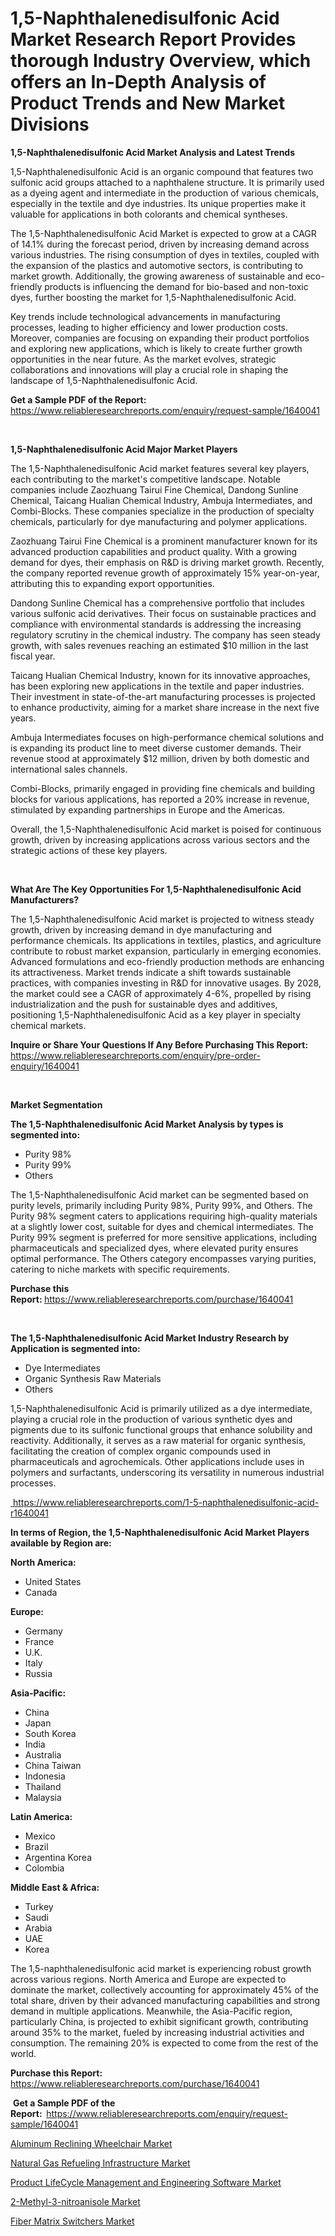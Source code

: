<p><h1>1,5-Naphthalenedisulfonic Acid Market Research Report Provides thorough Industry Overview, which offers an In-Depth Analysis of Product Trends and New Market Divisions</h1></p><p><strong>1,5-Naphthalenedisulfonic Acid Market Analysis and Latest Trends</strong></p>
<p><p>1,5-Naphthalenedisulfonic Acid is an organic compound that features two sulfonic acid groups attached to a naphthalene structure. It is primarily used as a dyeing agent and intermediate in the production of various chemicals, especially in the textile and dye industries. Its unique properties make it valuable for applications in both colorants and chemical syntheses.</p><p>The 1,5-Naphthalenedisulfonic Acid Market is expected to grow at a CAGR of 14.1% during the forecast period, driven by increasing demand across various industries. The rising consumption of dyes in textiles, coupled with the expansion of the plastics and automotive sectors, is contributing to market growth. Additionally, the growing awareness of sustainable and eco-friendly products is influencing the demand for bio-based and non-toxic dyes, further boosting the market for 1,5-Naphthalenedisulfonic Acid.</p><p>Key trends include technological advancements in manufacturing processes, leading to higher efficiency and lower production costs. Moreover, companies are focusing on expanding their product portfolios and exploring new applications, which is likely to create further growth opportunities in the near future. As the market evolves, strategic collaborations and innovations will play a crucial role in shaping the landscape of 1,5-Naphthalenedisulfonic Acid.</p></p>
<p><strong>Get a Sample PDF of the Report:&nbsp;</strong> <a href="https://www.reliableresearchreports.com/enquiry/request-sample/1640041?utm_campaign=36&utm_medium=2&utm_source=Github&utm_content=ia&utm_term=07122024&utm_id=15-naphthalenedisulfonic-acid">https://www.reliableresearchreports.com/enquiry/request-sample/1640041</a></p>
<p>&nbsp;</p>
<p><strong>1,5-Naphthalenedisulfonic Acid Major Market Players</strong></p>
<p><p>The 1,5-Naphthalenedisulfonic Acid market features several key players, each contributing to the market's competitive landscape. Notable companies include Zaozhuang Tairui Fine Chemical, Dandong Sunline Chemical, Taicang Hualian Chemical Industry, Ambuja Intermediates, and Combi-Blocks. These companies specialize in the production of specialty chemicals, particularly for dye manufacturing and polymer applications.</p><p>Zaozhuang Tairui Fine Chemical is a prominent manufacturer known for its advanced production capabilities and product quality. With a growing demand for dyes, their emphasis on R&D is driving market growth. Recently, the company reported revenue growth of approximately 15% year-on-year, attributing this to expanding export opportunities.</p><p>Dandong Sunline Chemical has a comprehensive portfolio that includes various sulfonic acid derivatives. Their focus on sustainable practices and compliance with environmental standards is addressing the increasing regulatory scrutiny in the chemical industry. The company has seen steady growth, with sales revenues reaching an estimated $10 million in the last fiscal year.</p><p>Taicang Hualian Chemical Industry, known for its innovative approaches, has been exploring new applications in the textile and paper industries. Their investment in state-of-the-art manufacturing processes is projected to enhance productivity, aiming for a market share increase in the next five years.</p><p>Ambuja Intermediates focuses on high-performance chemical solutions and is expanding its product line to meet diverse customer demands. Their revenue stood at approximately $12 million, driven by both domestic and international sales channels.</p><p>Combi-Blocks, primarily engaged in providing fine chemicals and building blocks for various applications, has reported a 20% increase in revenue, stimulated by expanding partnerships in Europe and the Americas.</p><p>Overall, the 1,5-Naphthalenedisulfonic Acid market is poised for continuous growth, driven by increasing applications across various sectors and the strategic actions of these key players.</p></p>
<p>&nbsp;</p>
<p><strong>What Are The Key Opportunities For 1,5-Naphthalenedisulfonic Acid Manufacturers?</strong></p>
<p><p>The 1,5-Naphthalenedisulfonic Acid market is projected to witness steady growth, driven by increasing demand in dye manufacturing and performance chemicals. Its applications in textiles, plastics, and agriculture contribute to robust market expansion, particularly in emerging economies. Advanced formulations and eco-friendly production methods are enhancing its attractiveness. Market trends indicate a shift towards sustainable practices, with companies investing in R&D for innovative usages. By 2028, the market could see a CAGR of approximately 4-6%, propelled by rising industrialization and the push for sustainable dyes and additives, positioning 1,5-Naphthalenedisulfonic Acid as a key player in specialty chemical markets.</p></p>
<p><strong>Inquire or Share Your Questions If Any Before Purchasing This Report:</strong> <a href="https://www.reliableresearchreports.com/enquiry/pre-order-enquiry/1640041?utm_campaign=36&utm_medium=2&utm_source=Github&utm_content=ia&utm_term=07122024&utm_id=15-naphthalenedisulfonic-acid">https://www.reliableresearchreports.com/enquiry/pre-order-enquiry/1640041</a></p>
<p>&nbsp;</p>
<p><strong>Market Segmentation</strong></p>
<p><strong>The 1,5-Naphthalenedisulfonic Acid Market Analysis by types is segmented into:</strong></p>
<p><ul><li>Purity 98%</li><li>Purity 99%</li><li>Others</li></ul></p>
<p><p>The 1,5-Naphthalenedisulfonic Acid market can be segmented based on purity levels, primarily including Purity 98%, Purity 99%, and Others. The Purity 98% segment caters to applications requiring high-quality materials at a slightly lower cost, suitable for dyes and chemical intermediates. The Purity 99% segment is preferred for more sensitive applications, including pharmaceuticals and specialized dyes, where elevated purity ensures optimal performance. The Others category encompasses varying purities, catering to niche markets with specific requirements.</p></p>
<p><strong>Purchase this Report:&nbsp;</strong><a href="https://www.reliableresearchreports.com/purchase/1640041?utm_campaign=36&utm_medium=2&utm_source=Github&utm_content=ia&utm_term=07122024&utm_id=15-naphthalenedisulfonic-acid">https://www.reliableresearchreports.com/purchase/1640041</a></p>
<p>&nbsp;</p>
<p><strong>The 1,5-Naphthalenedisulfonic Acid Market Industry Research by Application is segmented into:</strong></p>
<p><ul><li>Dye Intermediates</li><li>Organic Synthesis Raw Materials</li><li>Others</li></ul></p>
<p><p>1,5-Naphthalenedisulfonic Acid is primarily utilized as a dye intermediate, playing a crucial role in the production of various synthetic dyes and pigments due to its sulfonic functional groups that enhance solubility and reactivity. Additionally, it serves as a raw material for organic synthesis, facilitating the creation of complex organic compounds used in pharmaceuticals and agrochemicals. Other applications include uses in polymers and surfactants, underscoring its versatility in numerous industrial processes.</p></p>
<p><a href="https://www.reliableresearchreports.com/1-5-naphthalenedisulfonic-acid-r1640041?utm_campaign=36&utm_medium=2&utm_source=Github&utm_content=ia&utm_term=07122024&utm_id=15-naphthalenedisulfonic-acid">&nbsp;https://www.reliableresearchreports.com/1-5-naphthalenedisulfonic-acid-r1640041</a></p>
<p><strong>In terms of Region, the 1,5-Naphthalenedisulfonic Acid Market Players available by Region are:</strong></p>
<p>
    <p> <strong> North America: </strong>
        <ul>
            <li>United States</li>
            <li>Canada</li>
        </ul>
        </p> 
    <p> <strong> Europe: </strong>
        <ul>
            <li>Germany</li>
            <li>France</li>
            <li>U.K.</li>
            <li>Italy</li>
            <li>Russia</li>
        </ul>
        </p> 
    <p> <strong> Asia-Pacific: </strong>
        <ul>
            <li>China</li>
            <li>Japan</li>
            <li>South Korea</li>
            <li>India</li>
            <li>Australia</li>
            <li>China Taiwan</li>
            <li>Indonesia</li>
            <li>Thailand</li>
            <li>Malaysia</li>
        </ul>
        </p> 
    <p> <strong> Latin America: </strong>
        <ul>
            <li>Mexico</li>
            <li>Brazil</li>
            <li>Argentina Korea</li>
            <li>Colombia</li>
        </ul>
        </p> 
    <p> <strong> Middle East & Africa: </strong>
        <ul>
            <li>Turkey</li>
            <li>Saudi</li>
            <li>Arabia</li>
            <li>UAE</li>
            <li>Korea</li>
        </ul>
    </p>
    </p>
<p><p>The 1,5-naphthalenedisulfonic acid market is experiencing robust growth across various regions. North America and Europe are expected to dominate the market, collectively accounting for approximately 45% of the total share, driven by their advanced manufacturing capabilities and strong demand in multiple applications. Meanwhile, the Asia-Pacific region, particularly China, is projected to exhibit significant growth, contributing around 35% to the market, fueled by increasing industrial activities and consumption. The remaining 20% is expected to come from the rest of the world.</p></p>
<p><strong>Purchase this Report: </strong><a href="https://www.reliableresearchreports.com/purchase/1640041?utm_campaign=36&utm_medium=2&utm_source=Github&utm_content=ia&utm_term=07122024&utm_id=15-naphthalenedisulfonic-acid">https://www.reliableresearchreports.com/purchase/1640041</a></p>
<p>&nbsp;<strong>Get a Sample PDF of the Report:&nbsp;&nbsp;</strong><a href="https://www.reliableresearchreports.com/enquiry/request-sample/1640041?utm_campaign=36&utm_medium=2&utm_source=Github&utm_content=ia&utm_term=07122024&utm_id=15-naphthalenedisulfonic-acid">https://www.reliableresearchreports.com/enquiry/request-sample/1640041</a></p>
<p><strong></strong></p>
<p><p><a href="https://issuu.com/reportprime-2/docs/aluminum-reclining-wheelchair-market-size-2030.ppt?utm_campaign=36&utm_medium=2&utm_source=Github&utm_content=ia&utm_term=07122024&utm_id=15-naphthalenedisulfonic-acid">Aluminum Reclining Wheelchair Market</a></p><p><a href="https://www.linkedin.com/pulse/natural-gas-refueling-infrastructure-market-trends-growth-drivers-jbh8c?utm_campaign=36&utm_medium=2&utm_source=Github&utm_content=ia&utm_term=07122024&utm_id=15-naphthalenedisulfonic-acid">Natural Gas Refueling Infrastructure Market</a></p><p><a href="https://github.com/SanjidaKhan901/Market-Research-Report-List-1/blob/main/product-lifecycle-management-and-engineering-software-market.md?utm_campaign=36&utm_medium=2&utm_source=Github&utm_content=ia&utm_term=07122024&utm_id=15-naphthalenedisulfonic-acid">Product LifeCycle Management and Engineering Software Market</a></p><p><a href="https://issuu.com/reportprime-2/docs/2-methyl-3-nitroanisole-market-size-2030.pptx?utm_campaign=36&utm_medium=2&utm_source=Github&utm_content=ia&utm_term=07122024&utm_id=15-naphthalenedisulfonic-acid">2-Methyl-3-nitroanisole Market</a></p><p><a href="https://github.com/AngelaWalsh696/Market-Research-Report-List-1/blob/main/fiber-matrix-switchers-market.md?utm_campaign=36&utm_medium=2&utm_source=Github&utm_content=ia&utm_term=07122024&utm_id=15-naphthalenedisulfonic-acid">Fiber Matrix Switchers Market</a></p></p>